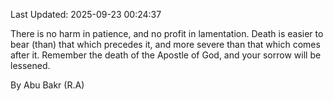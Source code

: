Last Updated: 2025-09-23 00:24:37

There is no harm in patience, and no profit in lamentation. Death is easier to bear (than) that which precedes it, and more severe than that which comes after it. Remember the death of the Apostle of God, and your sorrow will be lessened.

By Abu Bakr (R.A)